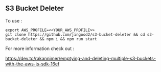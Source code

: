 ## S3 Bucket Deleter

To use :

```
export AWS_PROFILE=<<YOUR_AWS_PROFILE>>
git clone https://github.com/jingood2/s3-bucket-deleter && cd s3-bucket-deleter && npm i && npm run start
```

For more information check out :

https://dev.to/rakannimer/emptying-and-deleting-multiple-s3-buckets-with-the-aws-js-sdk-16ef
